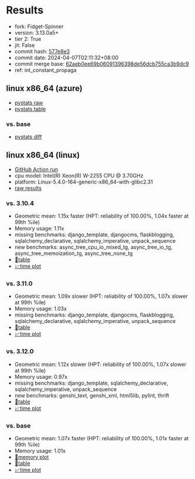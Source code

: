 # Results

- fork: Fidget-Spinner
- version: 3.13.0a5+
- tier 2: True
- jit: False
- commit hash: [577e8e3](https://github.com/Fidget%2dSpinner/cpython/commit/577e8e3)
- commit date: 2024-04-07T02:11:32+08:00
- commit merge base: [62aeb0ee69b06091396398de56dcb755ca3b9dc9](https://github.com/Fidget%2dSpinner/cpython/commit/62aeb0ee69b06091396398de56dcb755ca3b9dc9)
- ref: int_constant_propaga

## linux x86_64 (azure)

- [pystats raw](bm-20240407-azure-x86_64-Fidget%252dSpinner-int_constant_propaga-3.13.0a5%2B-577e8e3-pystats.json)
- [pystats table](bm-20240407-azure-x86_64-Fidget%252dSpinner-int_constant_propaga-3.13.0a5%2B-577e8e3-pystats.md)

### vs. base

- [pystats diff](bm-20240407-azure-x86_64-Fidget%252dSpinner-int_constant_propaga-3.13.0a5%2B-577e8e3-pystats-vs-base.md)

## linux x86_64 (linux)

- [GitHub Action run](https://github.com/faster-cpython/benchmarking/actions/runs/8725220170)
- cpu model: Intel(R) Xeon(R) W-2255 CPU @ 3.70GHz
- platform: Linux-5.4.0-164-generic-x86_64-with-glibc2.31
- [raw results](bm-20240407-linux-x86_64-Fidget%252dSpinner-int_constant_propaga-3.13.0a5%2B-577e8e3.json)

### vs. 3.10.4

- Geometric mean: 1.15x faster (HPT: reliability of 100.00%, 1.04x faster at 99th %ile)
- Memory usage: 1.11x
- missing benchmarks: django_template, djangocms, flaskblogging, sqlalchemy_declarative, sqlalchemy_imperative, unpack_sequence
- new benchmarks: async_tree_cpu_io_mixed_tg, async_tree_io_tg, async_tree_memoization_tg, async_tree_none_tg
- [📄table](bm-20240407-linux-x86_64-Fidget%252dSpinner-int_constant_propaga-3.13.0a5%2B-577e8e3-vs-3.10.4.md)
- [📈time plot](bm-20240407-linux-x86_64-Fidget%252dSpinner-int_constant_propaga-3.13.0a5%2B-577e8e3-vs-3.10.4.png)

### vs. 3.11.0

- Geometric mean: 1.09x slower (HPT: reliability of 100.00%, 1.07x slower at 99th %ile)
- Memory usage: 1.03x
- missing benchmarks: django_template, djangocms, flaskblogging, sqlalchemy_declarative, sqlalchemy_imperative, unpack_sequence
- [📄table](bm-20240407-linux-x86_64-Fidget%252dSpinner-int_constant_propaga-3.13.0a5%2B-577e8e3-vs-3.11.0.md)
- [📈time plot](bm-20240407-linux-x86_64-Fidget%252dSpinner-int_constant_propaga-3.13.0a5%2B-577e8e3-vs-3.11.0.png)

### vs. 3.12.0

- Geometric mean: 1.12x slower (HPT: reliability of 100.00%, 1.07x slower at 99th %ile)
- Memory usage: 0.97x
- missing benchmarks: django_template, sqlalchemy_declarative, sqlalchemy_imperative, unpack_sequence
- new benchmarks: genshi_text, genshi_xml, html5lib, pylint, thrift
- [📄table](bm-20240407-linux-x86_64-Fidget%252dSpinner-int_constant_propaga-3.13.0a5%2B-577e8e3-vs-3.12.0.md)
- [📈time plot](bm-20240407-linux-x86_64-Fidget%252dSpinner-int_constant_propaga-3.13.0a5%2B-577e8e3-vs-3.12.0.png)

### vs. base

- Geometric mean: 1.07x faster (HPT: reliability of 100.00%, 1.01x faster at 99th %ile)
- Memory usage: 1.01x
- [🧠memory plot](bm-20240407-linux-x86_64-Fidget%252dSpinner-int_constant_propaga-3.13.0a5%2B-577e8e3-vs-base-mem.png)
- [📄table](bm-20240407-linux-x86_64-Fidget%252dSpinner-int_constant_propaga-3.13.0a5%2B-577e8e3-vs-base.md)
- [📈time plot](bm-20240407-linux-x86_64-Fidget%252dSpinner-int_constant_propaga-3.13.0a5%2B-577e8e3-vs-base.png)

